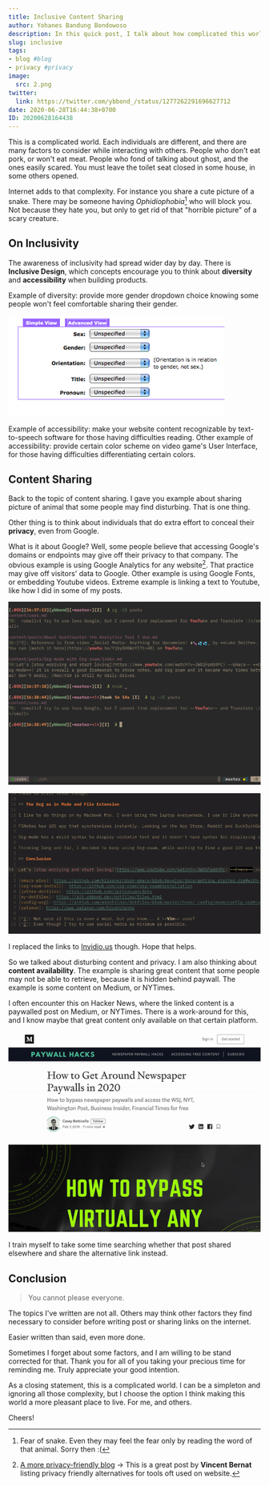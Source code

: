 ```yaml
---
title: Inclusive Content Sharing
author: Yohanes Bandung Bondowoso
description: In this quick post, I talk about how complicated this world is, more with the internet. The main premise is about thinking twice before sharing a link or image. But in the end, you cannot (or it is hard to) please everyone.
slug: inclusive
tags:
- blog #blog
- privacy #privacy
image:
  src: 2.png
twitter:
  link: https://twitter.com/ybbond_/status/1277262291696627712
date: 2020-06-28T16:44:38+0700
ID: 20200628164438
---
```


This is a complicated world. Each individuals are different, and there are many factors to consider while interacting with others. People who don't eat pork, or won't eat meat. People who fond of talking about ghost, and the ones easily scared. You must leave the toilet seat closed in some house, in some others opened.

Internet adds to that complexity. For instance you share a cute picture of a snake. There may be someone having _Ophidiophobia_[^1] who will block you. Not because they hate you, but only to get rid of that "horrible picture" of a scary creature.

## On Inclusivity

The awareness of inclusivity had spread wider day by day. There is **Inclusive Design**, which concepts encourage you to think about **diversity** and **accessibility** when building products.

Example of diversity: provide more gender dropdown choice knowing some people won't feel comfortable sharing their gender.

![Image courtesy of <a rel="nofollow noreferrer" href="http://www.sarahdopp.com/blog/2010/designing-a-better-drop-down-menu-for-gender/">post from Sarah Dopp</a>](gender-selection.png)

Example of accessibility: make your website content recognizable by text-to-speech software for those having difficulties reading. Other example of accessibility: provide certain color scheme on video game's User Interface, for those having difficulties differentiating certain colors.

## Content Sharing

Back to the topic of content sharing. I gave you example about sharing picture of animal that some people may find disturbing. That is one thing.

Other thing is to think about individuals that do extra effort to conceal their **privacy**, even from Google.

What is it about Google? Well, some people believe that accessing Google's domains or endpoints may give off their privacy to that company. The obvious example is using Google Analytics for any website[^2]. That practice may give off visitors' data to Google. Other example is using Google Fonts, or embedding Youtube videos. Extreme example is linking a text to Youtube, like how I did in some of my posts.

![Previously, I share Youtube links too](2.png "Previously, I share Youtube links too")

![Changed those to Invidious](youtube-invidious.gif "Changed those to Invidious")

I replaced the links to [Invidio.us](https://invidio.us) though. Hope that helps.

So we talked about disturbing content and privacy. I am also thinking about **content availability**. The example is sharing great content that some people may not be able to retrieve, because it is hidden behind paywall. The example is some content on Medium, or NYTimes.

I often encounter this on Hacker News, where the linked content is a paywalled post on Medium, or NYTimes. There is a work-around for this, and I know maybe that great content only available on that certain platform.

![GIF animation of Medium Paywall, also an irony](medium-paywall.gif "GIF animation of Medium Paywall, also an irony")

I train myself to take some time searching whether that post shared elsewhere and share the alternative link instead.

## Conclusion

> You cannot please everyone.

The topics I've written are not all. Others may think other factors they find necessary to consider before writing post or sharing links on the internet.

Easier written than said, even more done.

Sometimes I forget about some factors, and I am willing to be stand corrected for that. Thank you for all of you taking your precious time for reminding me. Truly appreciate your good intention.

As a closing statement, this is a complicated world. I can be a simpleton and ignoring all those complexity, but I choose the option I think making this world a more pleasant place to live. For me, and others.

Cheers!


[^1]: Fear of snake. Even they may feel the fear only by reading the word of that animal. Sorry then :(
[^2]: [A more privacy-friendly blog](https://vincent.bernat.ch/en/blog/2018-more-privacy-blog) → This is a great post by **Vincent Bernat** listing privacy friendly alternatives for tools oft used on website.
